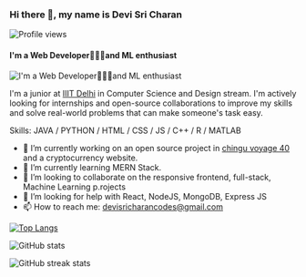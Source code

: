 ### Hi there 👋, my name is Devi Sri Charan
![Profile views](https://gpvc.arturio.dev/devisri-charan)
#### I'm a Web Developer👨🏼‍💻and ML enthusiast
![I'm a Web Developer👨🏼‍💻and ML enthusiast](https://user-images.githubusercontent.com/88871184/182323596-22e843cb-d4ea-4db4-9018-36f6a0c1e79c.png)

I'm a junior at [IIIT Delhi](http://iiitd.ac.in) in Computer Science and Design stream. I'm actively looking for internships and open-source collaborations to improve my skills and solve real-world problems that can make someone's task easy.

Skills: JAVA / PYTHON / HTML / CSS / JS / C++ / R / MATLAB

- 🔭 I’m currently working on an open source project in [chingu voyage 40](https://github.com/chingu-voyages/v40-bears-team-36) and a cryptocurrency website. 
- 🌱 I’m currently learning MERN Stack. 
- 👯 I’m looking to collaborate on the responsive frontend, full-stack, Machine Learning p.rojects 
- 🤔 I’m looking for help with React, NodeJS, MongoDB, Express JS 
- 📫 How to reach me: devisricharancodes@gmail.com 

[![Top Langs](https://github-readme-stats.vercel.app/api/top-langs/?username=devisri-charan)](https://github.com/anuraghazra/github-readme-stats)

![GitHub stats](https://github-readme-stats.vercel.app/api?username=devisri-charan&show_icons=true&count_private=true)  

![GitHub streak stats](https://github-readme-streak-stats.herokuapp.com/?user=devisri-charan)  
